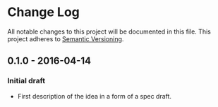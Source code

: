 # Change Log
All notable changes to this project will be documented in this file.
This project adheres to [Semantic Versioning](http://semver.org/spec/v2.0.0.html).

## 0.1.0 - 2016-04-14
### Initial draft
- First description of the idea in a form of a spec draft.
